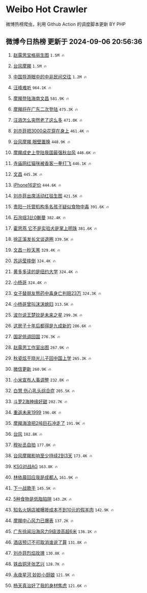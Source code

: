 # Weibo Hot Crawler 



微博热榜爬虫，利用 Github Action 的调度脚本更新 BY PHP 


## 微博今日热榜 更新于 2024-09-06 20:56:36 
1. [赵露思宝格丽生图](https://s.weibo.com/weibo?q=%E8%B5%B5%E9%9C%B2%E6%80%9D%E5%AE%9D%E6%A0%BC%E4%B8%BD%E7%94%9F%E5%9B%BE&t=31&band_rank=1&Refer=top) `1.5M 🔥` 

1. [台风摩羯](https://s.weibo.com/weibo?q=%E5%8F%B0%E9%A3%8E%E6%91%A9%E7%BE%AF&t=31&band_rank=2&Refer=top) `1.5M 🔥` 

1. [中国导游眼中的中非民间交往](https://s.weibo.com/weibo?q=%23%E4%B8%AD%E5%9B%BD%E5%AF%BC%E6%B8%B8%E7%9C%BC%E4%B8%AD%E7%9A%84%E4%B8%AD%E9%9D%9E%E6%B0%91%E9%97%B4%E4%BA%A4%E5%BE%80%23&t=31&band_rank=3&Refer=top) `1.2M 🔥` 

1. [汪峰难听](https://s.weibo.com/weibo?q=%E6%B1%AA%E5%B3%B0%E9%9A%BE%E5%90%AC&t=31&band_rank=4&Refer=top) `964.1K 🔥` 

1. [摩羯登陆海南文昌](https://s.weibo.com/weibo?q=%23%E6%91%A9%E7%BE%AF%E7%99%BB%E9%99%86%E6%B5%B7%E5%8D%97%E6%96%87%E6%98%8C%23&t=31&band_rank=5&Refer=top) `581.9K 🔥` 

1. [摩羯将在广东二次登陆](https://s.weibo.com/weibo?q=%23%E6%91%A9%E7%BE%AF%E5%B0%86%E5%9C%A8%E5%B9%BF%E4%B8%9C%E4%BA%8C%E6%AC%A1%E7%99%BB%E9%99%86%23&t=31&band_rank=6&Refer=top) `475.3K 🔥` 

1. [汪涵怎么突然老了这么多](https://s.weibo.com/weibo?q=%E6%B1%AA%E6%B6%B5%E6%80%8E%E4%B9%88%E7%AA%81%E7%84%B6%E8%80%81%E4%BA%86%E8%BF%99%E4%B9%88%E5%A4%9A&t=31&band_rank=7&Refer=top) `471.0K 🔥` 

1. [刘亦菲把3000朵花穿在身上](https://s.weibo.com/weibo?q=%23%E5%88%98%E4%BA%A6%E8%8F%B2%E6%8A%8A3000%E6%9C%B5%E8%8A%B1%E7%A9%BF%E5%9C%A8%E8%BA%AB%E4%B8%8A%23&t=31&band_rank=8&Refer=top) `461.4K 🔥` 

1. [台风摩羯 眼壁置换](https://s.weibo.com/weibo?q=%E5%8F%B0%E9%A3%8E%E6%91%A9%E7%BE%AF%20%E7%9C%BC%E5%A3%81%E7%BD%AE%E6%8D%A2&t=31&band_rank=9&Refer=top) `448.9K 🔥` 

1. [摩羯成史上登陆我国最强秋台风](https://s.weibo.com/weibo?q=%23%E6%91%A9%E7%BE%AF%E6%88%90%E5%8F%B2%E4%B8%8A%E7%99%BB%E9%99%86%E6%88%91%E5%9B%BD%E6%9C%80%E5%BC%BA%E7%A7%8B%E5%8F%B0%E9%A3%8E%23&t=31&band_rank=10&Refer=top) `446.6K 🔥` 

1. [寺庙网红猫咪被香客一拳打飞](https://s.weibo.com/weibo?q=%23%E5%AF%BA%E5%BA%99%E7%BD%91%E7%BA%A2%E7%8C%AB%E5%92%AA%E8%A2%AB%E9%A6%99%E5%AE%A2%E4%B8%80%E6%8B%B3%E6%89%93%E9%A3%9E%23&t=31&band_rank=11&Refer=top) `446.1K 🔥` 

1. [文昌](https://s.weibo.com/weibo?q=%E6%96%87%E6%98%8C&t=31&band_rank=12&Refer=top) `445.3K 🔥` 

1. [iPhone16定价](https://s.weibo.com/weibo?q=iPhone16%E5%AE%9A%E4%BB%B7&t=31&band_rank=13&Refer=top) `444.6K 🔥` 

1. [刘亦菲出席活动红毯生图](https://s.weibo.com/weibo?q=%23%E5%88%98%E4%BA%A6%E8%8F%B2%E5%87%BA%E5%B8%AD%E6%B4%BB%E5%8A%A8%E7%BA%A2%E6%AF%AF%E7%94%9F%E5%9B%BE%23&t=31&band_rank=14&Refer=top) `421.5K 🔥` 

1. [贵阳一托管机构多名孩子疑似食物中毒](https://s.weibo.com/weibo?q=%23%E8%B4%B5%E9%98%B3%E4%B8%80%E6%89%98%E7%AE%A1%E6%9C%BA%E6%9E%84%E5%A4%9A%E5%90%8D%E5%AD%A9%E5%AD%90%E7%96%91%E4%BC%BC%E9%A3%9F%E7%89%A9%E4%B8%AD%E6%AF%92%23&t=31&band_rank=15&Refer=top) `391.6K 🔥` 

1. [石洵瑶3比0蒯曼](https://s.weibo.com/weibo?q=%23%E7%9F%B3%E6%B4%B5%E7%91%B63%E6%AF%940%E8%92%AF%E6%9B%BC%23&t=31&band_rank=16&Refer=top) `382.4K 🔥` 

1. [霍思燕 它不是实验犬是掌上明珠](https://s.weibo.com/weibo?q=%E9%9C%8D%E6%80%9D%E7%87%95%20%E5%AE%83%E4%B8%8D%E6%98%AF%E5%AE%9E%E9%AA%8C%E7%8A%AC%E6%98%AF%E6%8E%8C%E4%B8%8A%E6%98%8E%E7%8F%A0&t=31&band_rank=17&Refer=top) `381.6K 🔥` 

1. [徐正溪发长文谈退圈](https://s.weibo.com/weibo?q=%E5%BE%90%E6%AD%A3%E6%BA%AA%E5%8F%91%E9%95%BF%E6%96%87%E8%B0%88%E9%80%80%E5%9C%88&t=31&band_rank=18&Refer=top) `339.5K 🔥` 

1. [文昌一秒天黑](https://s.weibo.com/weibo?q=%23%E6%96%87%E6%98%8C%E4%B8%80%E7%A7%92%E5%A4%A9%E9%BB%91%23&t=31&band_rank=19&Refer=top) `329.4K 🔥` 

1. [苏运莹摔倒](https://s.weibo.com/weibo?q=%E8%8B%8F%E8%BF%90%E8%8E%B9%E6%91%94%E5%80%92&t=31&band_rank=20&Refer=top) `324.4K 🔥` 

1. [黄多多读的是纽约大学](https://s.weibo.com/weibo?q=%23%E9%BB%84%E5%A4%9A%E5%A4%9A%E8%AF%BB%E7%9A%84%E6%98%AF%E7%BA%BD%E7%BA%A6%E5%A4%A7%E5%AD%A6%23&t=31&band_rank=21&Refer=top) `324.4K 🔥` 

1. [小杨哥](https://s.weibo.com/weibo?q=%E5%B0%8F%E6%9D%A8%E5%93%A5&t=31&band_rank=22&Refer=top) `324.4K 🔥` 

1. [女子替朋友熬药中毒身亡判赔23万](https://s.weibo.com/weibo?q=%23%E5%A5%B3%E5%AD%90%E6%9B%BF%E6%9C%8B%E5%8F%8B%E7%86%AC%E8%8D%AF%E4%B8%AD%E6%AF%92%E8%BA%AB%E4%BA%A1%E5%88%A4%E8%B5%9423%E4%B8%87%23&t=31&band_rank=23&Refer=top) `324.3K 🔥` 

1. [小杨哥曾叫沫沫媳妇](https://s.weibo.com/weibo?q=%23%E5%B0%8F%E6%9D%A8%E5%93%A5%E6%9B%BE%E5%8F%AB%E6%B2%AB%E6%B2%AB%E5%AA%B3%E5%A6%87%23&t=31&band_rank=24&Refer=top) `313.5K 🔥` 

1. [波尔说王楚钦是未来之星](https://s.weibo.com/weibo?q=%23%E6%B3%A2%E5%B0%94%E8%AF%B4%E7%8E%8B%E6%A5%9A%E9%92%A6%E6%98%AF%E6%9C%AA%E6%9D%A5%E4%B9%8B%E6%98%9F%23&t=31&band_rank=25&Refer=top) `299.3K 🔥` 

1. [这房子十年后都得是九成新的](https://s.weibo.com/weibo?q=%E8%BF%99%E6%88%BF%E5%AD%90%E5%8D%81%E5%B9%B4%E5%90%8E%E9%83%BD%E5%BE%97%E6%98%AF%E4%B9%9D%E6%88%90%E6%96%B0%E7%9A%84&t=31&band_rank=26&Refer=top) `286.6K 🔥` 

1. [国足低调回国](https://s.weibo.com/weibo?q=%23%E5%9B%BD%E8%B6%B3%E4%BD%8E%E8%B0%83%E5%9B%9E%E5%9B%BD%23&t=31&band_rank=27&Refer=top) `276.3K 🔥` 

1. [赵露思工作室出图](https://s.weibo.com/weibo?q=%E8%B5%B5%E9%9C%B2%E6%80%9D%E5%B7%A5%E4%BD%9C%E5%AE%A4%E5%87%BA%E5%9B%BE&t=31&band_rank=28&Refer=top) `267.9K 🔥` 

1. [秋瓷炫于晓光儿子回中国上学](https://s.weibo.com/weibo?q=%23%E7%A7%8B%E7%93%B7%E7%82%AB%E4%BA%8E%E6%99%93%E5%85%89%E5%84%BF%E5%AD%90%E5%9B%9E%E4%B8%AD%E5%9B%BD%E4%B8%8A%E5%AD%A6%23&t=31&band_rank=29&Refer=top) `265.3K 🔥` 

1. [微信更新](https://s.weibo.com/weibo?q=%E5%BE%AE%E4%BF%A1%E6%9B%B4%E6%96%B0&t=31&band_rank=30&Refer=top) `260.9K 🔥` 

1. [小米宣布人事调整](https://s.weibo.com/weibo?q=%23%E5%B0%8F%E7%B1%B3%E5%AE%A3%E5%B8%83%E4%BA%BA%E4%BA%8B%E8%B0%83%E6%95%B4%23&t=31&band_rank=31&Refer=top) `232.8K 🔥` 

1. [白慧 伤心乳头综合症](https://s.weibo.com/weibo?q=%E7%99%BD%E6%85%A7%20%E4%BC%A4%E5%BF%83%E4%B9%B3%E5%A4%B4%E7%BB%BC%E5%90%88%E7%97%87&t=31&band_rank=32&Refer=top) `205.5K 🔥` 

1. [斗罗2海神缘好甜](https://s.weibo.com/weibo?q=%23%E6%96%97%E7%BD%972%E6%B5%B7%E7%A5%9E%E7%BC%98%E5%A5%BD%E7%94%9C%23&t=31&band_rank=33&Refer=top) `202.7K 🔥` 

1. [重返未来1999](https://s.weibo.com/weibo?q=%E9%87%8D%E8%BF%94%E6%9C%AA%E6%9D%A51999&t=31&band_rank=34&Refer=top) `196.4K 🔥` 

1. [摩羯海浪把2吨巨石冲走了](https://s.weibo.com/weibo?q=%23%E6%91%A9%E7%BE%AF%E6%B5%B7%E6%B5%AA%E6%8A%8A2%E5%90%A8%E5%B7%A8%E7%9F%B3%E5%86%B2%E8%B5%B0%E4%BA%86%23&t=31&band_rank=35&Refer=top) `191.9K 🔥` 

1. [台风](https://s.weibo.com/weibo?q=%E5%8F%B0%E9%A3%8E&t=31&band_rank=36&Refer=top) `182.8K 🔥` 

1. [穆祉丞自拍](https://s.weibo.com/weibo?q=%E7%A9%86%E7%A5%89%E4%B8%9E%E8%87%AA%E6%8B%8D&t=31&band_rank=37&Refer=top) `177.0K 🔥` 

1. [台风摩羯影响至少持续2到3天](https://s.weibo.com/weibo?q=%23%E5%8F%B0%E9%A3%8E%E6%91%A9%E7%BE%AF%E5%BD%B1%E5%93%8D%E8%87%B3%E5%B0%91%E6%8C%81%E7%BB%AD2%E5%88%B03%E5%A4%A9%23&t=31&band_rank=38&Refer=top) `173.4K 🔥` 

1. [KSG对战AG](https://s.weibo.com/weibo?q=%23KSG%E5%AF%B9%E6%88%98AG%23&t=31&band_rank=39&Refer=top) `163.8K 🔥` 

1. [林依晨回应我是成都人](https://s.weibo.com/weibo?q=%23%E6%9E%97%E4%BE%9D%E6%99%A8%E5%9B%9E%E5%BA%94%E6%88%91%E6%98%AF%E6%88%90%E9%83%BD%E4%BA%BA%23&t=31&band_rank=40&Refer=top) `161.9K 🔥` 

1. [下一战歌手](https://s.weibo.com/weibo?q=%E4%B8%8B%E4%B8%80%E6%88%98%E6%AD%8C%E6%89%8B&t=31&band_rank=41&Refer=top) `145.5K 🔥` 

1. [5种食物是低脂陷阱](https://s.weibo.com/weibo?q=%235%E7%A7%8D%E9%A3%9F%E7%89%A9%E6%98%AF%E4%BD%8E%E8%84%82%E9%99%B7%E9%98%B1%23&t=31&band_rank=42&Refer=top) `143.2K 🔥` 

1. [知名火锅店被曝掺成本不到10元的假羊肉](https://s.weibo.com/weibo?q=%23%E7%9F%A5%E5%90%8D%E7%81%AB%E9%94%85%E5%BA%97%E8%A2%AB%E6%9B%9D%E6%8E%BA%E6%88%90%E6%9C%AC%E4%B8%8D%E5%88%B010%E5%85%83%E7%9A%84%E5%81%87%E7%BE%8A%E8%82%89%23&t=31&band_rank=43&Refer=top) `142.9K 🔥` 

1. [摩羯中心风力已爆表](https://s.weibo.com/weibo?q=%23%E6%91%A9%E7%BE%AF%E4%B8%AD%E5%BF%83%E9%A3%8E%E5%8A%9B%E5%B7%B2%E7%88%86%E8%A1%A8%23&t=31&band_rank=44&Refer=top) `137.2K 🔥` 

1. [广东徐闻沿海风力9级浪高超6米](https://s.weibo.com/weibo?q=%23%E5%B9%BF%E4%B8%9C%E5%BE%90%E9%97%BB%E6%B2%BF%E6%B5%B7%E9%A3%8E%E5%8A%9B9%E7%BA%A7%E6%B5%AA%E9%AB%98%E8%B6%856%E7%B1%B3%23&t=31&band_rank=45&Refer=top) `136.1K 🔥` 

1. [酒店预订不可取消谁说了算](https://s.weibo.com/weibo?q=%23%E9%85%92%E5%BA%97%E9%A2%84%E8%AE%A2%E4%B8%8D%E5%8F%AF%E5%8F%96%E6%B6%88%E8%B0%81%E8%AF%B4%E4%BA%86%E7%AE%97%23&t=31&band_rank=46&Refer=top) `131.8K 🔥` 

1. [刘亦菲烈焰玫瑰](https://s.weibo.com/weibo?q=%23%E5%88%98%E4%BA%A6%E8%8F%B2%E7%83%88%E7%84%B0%E7%8E%AB%E7%91%B0%23&t=31&band_rank=47&Refer=top) `130.8K 🔥` 

1. [铁齿铜牙张艺兴](https://s.weibo.com/weibo?q=%E9%93%81%E9%BD%BF%E9%93%9C%E7%89%99%E5%BC%A0%E8%89%BA%E5%85%B4&t=31&band_rank=48&Refer=top) `128.7K 🔥` 

1. [永夜星河 妙妙小厨娘](https://s.weibo.com/weibo?q=%E6%B0%B8%E5%A4%9C%E6%98%9F%E6%B2%B3%20%E5%A6%99%E5%A6%99%E5%B0%8F%E5%8E%A8%E5%A8%98&t=31&band_rank=49&Refer=top) `121.9K 🔥` 

1. [杨天真治好了我的身材焦虑](https://s.weibo.com/weibo?q=%E6%9D%A8%E5%A4%A9%E7%9C%9F%E6%B2%BB%E5%A5%BD%E4%BA%86%E6%88%91%E7%9A%84%E8%BA%AB%E6%9D%90%E7%84%A6%E8%99%91&t=31&band_rank=50&Refer=top) `121.6K 🔥` 

